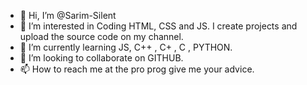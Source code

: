 - 👋 Hi, I’m @Sarim-Silent
- 👀 I’m interested in Coding HTML, CSS and JS. I create projects and upload the source code on my channel.
- 🌱 I’m currently learning JS, C++ , C+ , C , PYTHON.
- 💞️ I’m looking to collaborate on GITHUB.
- 📫 How to reach me at the pro prog give me your advice.
